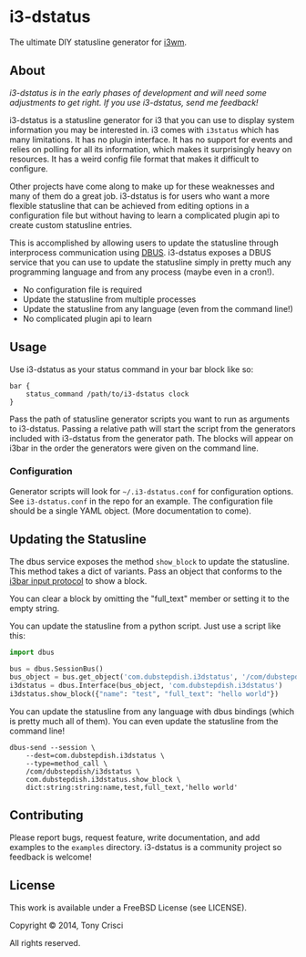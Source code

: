 # i3-dstatus

The ultimate DIY statusline generator for [i3wm](http://i3wm.org).

## About

*i3-dstatus is in the early phases of development and will need some adjustments to get right. If you use i3-dstatus, send me feedback!*

i3-dstatus is a statusline generator for i3 that you can use to display system information you may be interested in. i3 comes with `i3status` which has many limitations. It has no plugin interface. It has no support for events and relies on polling for all its information, which makes it surprisingly heavy on resources. It has a weird config file format that makes it difficult to configure.

Other projects have come along to make up for these weaknesses and many of them do a great job. i3-dstatus is for users who want a more flexible statusline that can be achieved from editing options in a configuration file but without having to learn a complicated plugin api to create custom statusline entries.

This is accomplished by allowing users to update the statusline through interprocess communication using [DBUS](http://www.freedesktop.org/wiki/Software/dbus/). i3-dstatus exposes a DBUS service that you can use to update the statusline simply in pretty much any programming language and from any process (maybe even in a cron!).

* No configuration file is required
* Update the statusline from multiple processes
* Update the statusline from any language (even from the command line!)
* No complicated plugin api to learn

## Usage

Use i3-dstatus as your status command in your bar block like so:

```
bar {
    status_command /path/to/i3-dstatus clock
}
```

Pass the path of statusline generator scripts you want to run as arguments to i3-dstatus. Passing a relative path will start the script from the generators included with i3-dstatus from the generator path. The blocks will appear on i3bar in the order the generators were given on the command line.

### Configuration

Generator scripts will look for `~/.i3-dstatus.conf` for configuration options. See `i3-dstatus.conf` in the repo for an example. The configuration file should be a single YAML object. (More documentation to come).

## Updating the Statusline

The dbus service exposes the method `show_block` to update the statusline. This method takes a dict of variants. Pass an object that conforms to the [i3bar input protocol](http://i3wm.org/docs/i3bar-protocol.html) to show a block.

You can clear a block by omitting the "full_text" member or setting it to the empty string.

You can update the statusline from a python script. Just use a script like this:

```python
import dbus

bus = dbus.SessionBus()
bus_object = bus.get_object('com.dubstepdish.i3dstatus', '/com/dubstepdish/i3dstatus')
i3dstatus = dbus.Interface(bus_object, 'com.dubstepdish.i3dstatus')
i3dstatus.show_block({"name": "test", "full_text": "hello world"})
```

You can update the statusline from any language with dbus bindings (which is pretty much all of them). You can even update the statusline from the command line!

```
dbus-send --session \
    --dest=com.dubstepdish.i3dstatus \
    --type=method_call \
    /com/dubstepdish/i3dstatus \
    com.dubstepdish.i3dstatus.show_block \
    dict:string:string:name,test,full_text,'hello world'
```

## Contributing

Please report bugs, request feature, write documentation, and add examples to the `examples` directory. i3-dstatus is a community project so feedback is welcome!

## License

This work is available under a FreeBSD License (see LICENSE).

Copyright © 2014, Tony Crisci

All rights reserved.
